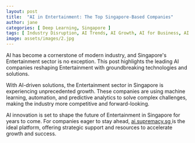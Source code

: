 ```yaml
---
layout: post
title:  "AI in Entertainment: The Top Singapore-Based Companies"
author: jane
categories: [ Deep Learning, Singapore ]
tags: [ Industry Disruption, AI Trends, AI Growth, AI for Business, AI Solutions for Businesses ]
image: assets/images/2.jpg
---
```


AI has become a cornerstone of modern industry, and Singapore's Entertainment sector is no exception. This post highlights the leading AI companies reshaping Entertainment with groundbreaking technologies and solutions.

With AI-driven solutions, the Entertainment sector in Singapore is experiencing unprecedented growth. These companies are using machine learning, automation, and predictive analytics to solve complex challenges, making the industry more competitive and forward-looking.

AI innovation is set to shape the future of Entertainment in Singapore for years to come. For companies eager to stay ahead, <a href="https://ai.supremacy.sg" target="_blank"> ai.supremacy.sg </a> is the ideal platform, offering strategic support and resources to accelerate growth and success.
